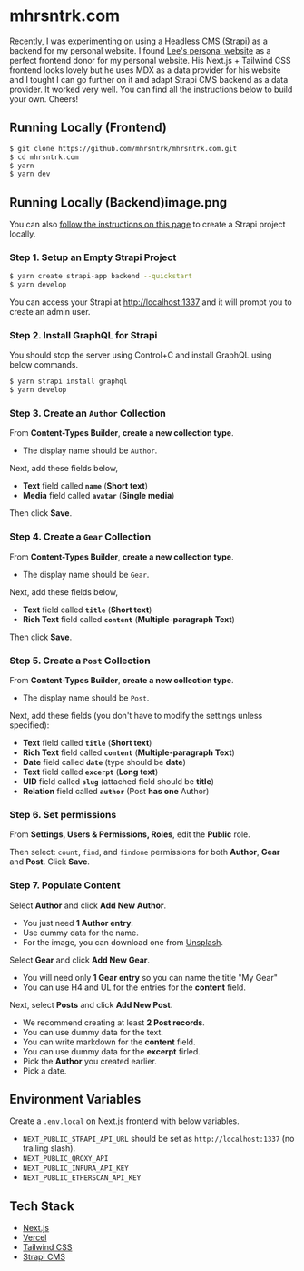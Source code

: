 # mhrsntrk.com

Recently, I was experimenting on using a Headless CMS (Strapi) as a backend for my personal website. I found [Lee's personal website](https://leerob.io) as a perfect frontend donor for my personal website.
His Next.js + Tailwind CSS frontend looks lovely but he uses MDX as a data provider for his website and I tought I can go further on it and adapt Strapi CMS backend as a data provider. It worked very well.
You can find all the instructions below to build your own. Cheers!

## Running Locally (Frontend)

```bash
$ git clone https://github.com/mhrsntrk/mhrsntrk.com.git
$ cd mhrsntrk.com
$ yarn
$ yarn dev
```

## Running Locally (Backend)image.png

You can also [follow the instructions on this page](https://strapi.io/documentation/v3.x/installation/cli.html) to create a Strapi project locally.

### Step 1. Setup an Empty Strapi Project

```bash
$ yarn create strapi-app backend --quickstart
$ yarn develop
```
You can access your Strapi at [http://localhost:1337](http://localhost:1337) and it will prompt you to create an admin user. 

### Step 2. Install GraphQL for Strapi

You should stop the server using Control+C and install GraphQL using below commands. 

```bash
$ yarn strapi install graphql
$ yarn develop
```

### Step 3. Create an `Author` Collection

From **Content-Types Builder**, **create a new collection type**.

- The display name should be `Author`.

Next, add these fields below,

- **Text** field called **`name`** (**Short text**)
- **Media** field called **`avatar`** (**Single media**)

Then click **Save**.

### Step 4. Create a `Gear` Collection

From **Content-Types Builder**, **create a new collection type**.

- The display name should be `Gear`.

Next, add these fields below,

- **Text** field called **`title`** (**Short text**)
- **Rich Text** field called **`content`** (**Multiple-paragraph Text**)

Then click **Save**.

### Step 5. Create a `Post` Collection

From **Content-Types Builder**, **create a new collection type**.

- The display name should be `Post`.

Next, add these fields (you don't have to modify the settings unless specified):

- **Text** field called **`title`** (**Short text**)
- **Rich Text** field called **`content`** (**Multiple-paragraph Text**)
- **Date** field called **`date`** (type should be **date**)
- **Text** field called **`excerpt`** (**Long text**)
- **UID** field called **`slug`** (attached field should be **title**)
- **Relation** field called **`author`** (Post **has one** Author)

### Step 6. Set permissions

From **Settings, Users & Permissions, Roles**, edit the **Public** role.

Then select: `count`, `find`, and `findone` permissions for both **Author**, **Gear** and **Post**. Click **Save**.

### Step 7. Populate Content

Select **Author** and click **Add New Author**.

- You just need **1 Author entry**.
- Use dummy data for the name.
- For the image, you can download one from [Unsplash](https://unsplash.com/).

Select **Gear** and click **Add New Gear**.

- You will need only **1 Gear entry** so you can name the title "My Gear"
- You can use H4 and UL for the entries for the **content** field. 

Next, select **Posts** and click **Add New Post**.

- We recommend creating at least **2 Post records**.
- You can use dummy data for the text.
- You can write markdown for the **content** field.
- You can use dummy data for the **excerpt** firled.
- Pick the **Author** you created earlier.
- Pick a date.

## Environment Variables

Create a `.env.local` on Next.js frontend with below variables. 

- `NEXT_PUBLIC_STRAPI_API_URL` should be set as `http://localhost:1337` (no trailing slash).
- `NEXT_PUBLIC_QROXY_API`
- `NEXT_PUBLIC_INFURA_API_KEY`
- `NEXT_PUBLIC_ETHERSCAN_API_KEY`

## Tech Stack

- [Next.js](https://nextjs.org/)
- [Vercel](https://vercel.com)
- [Tailwind CSS](https://tailwindcss.com/)
- [Strapi CMS](https://strapi.io/)
